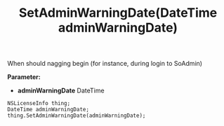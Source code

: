 ﻿---
uid: crmscript_ref_NSLicenseInfo_SetAdminWarningDate
title: SetAdminWarningDate(DateTime adminWarningDate)
intellisense: NSLicenseInfo.SetAdminWarningDate
keywords: NSLicenseInfo, GetAdminWarningDate
so.topic: reference
---

When should nagging begin (for instance, during login to SoAdmin)

**Parameter:** 
 - **adminWarningDate** DateTime

```crmscript
NSLicenseInfo thing;
DateTime adminWarningDate;
thing.SetAdminWarningDate(adminWarningDate);
```

